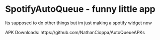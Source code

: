 # SpotifyAutoQueue - funny little app<br>
<p>Its supposed to do other things but im just making a spotify widget now
<p>APK Downloads: <link>https://github.com/NathanCioppa/AutoQueueAPKs

